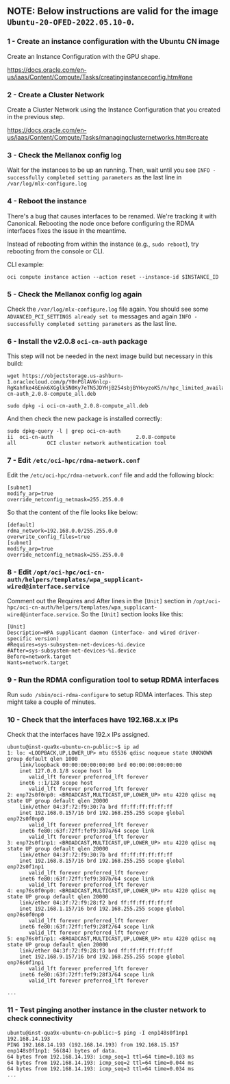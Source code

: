 ## NOTE: Below instructions are valid for the image `Ubuntu-20-OFED-2022.05.10-0`.



### 1 - Create an instance configuration with the Ubuntu CN image

Create an Instance Configuration with the GPU shape.

https://docs.oracle.com/en-us/iaas/Content/Compute/Tasks/creatinginstanceconfig.htm#one

### 2 - Create a Cluster Network

Create a Cluster Network using the Instance Configuration that you created in the previous step.

https://docs.oracle.com/en-us/iaas/Content/Compute/Tasks/managingclusternetworks.htm#create

### 3 - Check the Mellanox config log

Wait for the instances to be up an running. Then, wait until you see `INFO - successfully completed setting parameters` as the last line in `/var/log/mlx-configure.log`

### 4 - Reboot the instance

There's a bug that causes interfaces to be renamed. We're tracking it with Canonical. Rebooting the node once before configuring the RDMA interfaces fixes the issue in the meantime.

Instead of rebooting from within the instance (e.g., `sudo reboot`), try rebooting from the console or CLI.

CLI example:

`oci compute instance action --action reset --instance-id $INSTANCE_ID`

### 5 - Check the Mellanox config log again

Check the `/var/log/mlx-configure.log` file again. You should see some `ADVANCED_PCI_SETTINGS already set to` messages and again `INFO - successfully completed setting parameters` as the last line.

### 6 - Install the v2.0.8  `oci-cn-auth` package

This step will not be needed in the next image build but necessary in this build:

```
wget https://objectstorage.us-ashburn-1.oraclecloud.com/p/Y0nPGlAV6nlcp-RgKahfke46Enk6XGglk5N0Ky7eTN5JDYHjB254sbjBYHxyzoK5/n/hpc_limited_availability/b/share/o/oci-cn-auth_2.0.8-compute_all.deb

sudo dpkg -i oci-cn-auth_2.0.8-compute_all.deb
```

And then check the new package is installed correctly:

```
sudo dpkg-query -l | grep oci-cn-auth
ii  oci-cn-auth                           2.0.8-compute                           all          OCI cluster network authentication tool
```

### 7 - Edit `/etc/oci-hpc/rdma-network.conf`

Edit the `/etc/oci-hpc/rdma-network.conf` file and add the following block:

```
[subnet]
modify_arp=true
override_netconfig_netmask=255.255.0.0
```

So that the content of the file looks like below:

```
[default]
rdma_network=192.168.0.0/255.255.0.0
overwrite_config_files=true
[subnet]
modify_arp=true
override_netconfig_netmask=255.255.0.0
```

### 8 - Edit `/opt/oci-hpc/oci-cn-auth/helpers/templates/wpa_supplicant-wired@interface.service`

Comment out the Requires and After lines in the `[Unit]` section in `/opt/oci-hpc/oci-cn-auth/helpers/templates/wpa_supplicant-wired@interface.service`. So the `[Unit]` section looks like this:

```
[Unit]
Description=WPA supplicant daemon (interface- and wired driver-specific version)
#Requires=sys-subsystem-net-devices-%i.device
#After=sys-subsystem-net-devices-%i.device
Before=network.target
Wants=network.target
```

### 9 - Run the RDMA configuration tool to setup RDMA interfaces

Run `sudo /sbin/oci-rdma-configure` to setup RDMA interfaces. This step might take a couple of minutes.

### 10 - Check that the interfaces have 192.168.x.x IPs

Check that the interfaces have 192.x IPs assigned.

```
ubuntu@inst-qua9x-ubuntu-cn-public:~$ ip ad
1: lo: <LOOPBACK,UP,LOWER_UP> mtu 65536 qdisc noqueue state UNKNOWN group default qlen 1000
    link/loopback 00:00:00:00:00:00 brd 00:00:00:00:00:00
    inet 127.0.0.1/8 scope host lo
       valid_lft forever preferred_lft forever
    inet6 ::1/128 scope host
       valid_lft forever preferred_lft forever
2: enp72s0f0np0: <BROADCAST,MULTICAST,UP,LOWER_UP> mtu 4220 qdisc mq state UP group default qlen 20000
    link/ether 04:3f:72:f9:30:7a brd ff:ff:ff:ff:ff:ff
    inet 192.168.0.157/16 brd 192.168.255.255 scope global enp72s0f0np0
       valid_lft forever preferred_lft forever
    inet6 fe80::63f:72ff:fef9:307a/64 scope link
       valid_lft forever preferred_lft forever
3: enp72s0f1np1: <BROADCAST,MULTICAST,UP,LOWER_UP> mtu 4220 qdisc mq state UP group default qlen 20000
    link/ether 04:3f:72:f9:30:7b brd ff:ff:ff:ff:ff:ff
    inet 192.168.8.157/16 brd 192.168.255.255 scope global enp72s0f1np1
       valid_lft forever preferred_lft forever
    inet6 fe80::63f:72ff:fef9:307b/64 scope link
       valid_lft forever preferred_lft forever
4: enp76s0f0np0: <BROADCAST,MULTICAST,UP,LOWER_UP> mtu 4220 qdisc mq state UP group default qlen 20000
    link/ether 04:3f:72:f9:28:f2 brd ff:ff:ff:ff:ff:ff
    inet 192.168.1.157/16 brd 192.168.255.255 scope global enp76s0f0np0
       valid_lft forever preferred_lft forever
    inet6 fe80::63f:72ff:fef9:28f2/64 scope link
       valid_lft forever preferred_lft forever
5: enp76s0f1np1: <BROADCAST,MULTICAST,UP,LOWER_UP> mtu 4220 qdisc mq state UP group default qlen 20000
    link/ether 04:3f:72:f9:28:f3 brd ff:ff:ff:ff:ff:ff
    inet 192.168.9.157/16 brd 192.168.255.255 scope global enp76s0f1np1
       valid_lft forever preferred_lft forever
    inet6 fe80::63f:72ff:fef9:28f3/64 scope link
       valid_lft forever preferred_lft forever
       
...
```

### 11 - Test pinging another instance in the cluster network to check connectivity

```
ubuntu@inst-qua9x-ubuntu-cn-public:~$ ping -I enp148s0f1np1 192.168.14.193
PING 192.168.14.193 (192.168.14.193) from 192.168.15.157 enp148s0f1np1: 56(84) bytes of data.
64 bytes from 192.168.14.193: icmp_seq=1 ttl=64 time=0.103 ms
64 bytes from 192.168.14.193: icmp_seq=2 ttl=64 time=0.044 ms
64 bytes from 192.168.14.193: icmp_seq=3 ttl=64 time=0.034 ms
...
```
